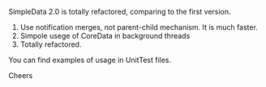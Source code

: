 SimpleData 2.0 is totally refactored, comparing to the first version.
1) Use notification merges, not parent-child mechanism. It is much faster.
2) Simpole usege of CoreData in background threads
3) Totally refactored.

You can find examples of usage in UnitTest files.

Cheers